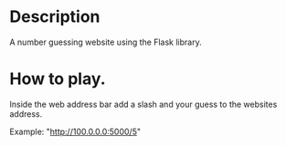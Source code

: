 # Description
A number guessing website using the Flask library.

# How to play.
Inside the web address bar add a slash and your guess to the websites address. 

Example: "http://100.0.0.0:5000/5"
